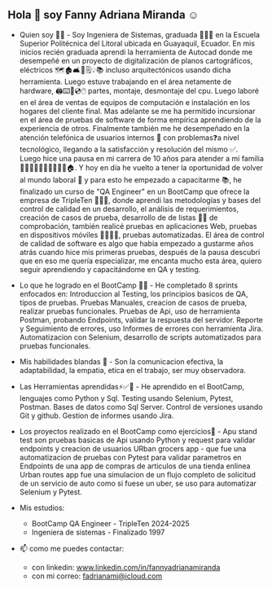 ## Hola 🤗 soy Fanny Adriana Miranda ☺️ 
- Quien soy 👩🏻 -
Soy Ingeniera de Sistemas, graduada 👩🏻‍🎓 en la Escuela Superior Politécnica del Litoral ubicada en Guayaquil, Ecuador. En mis inicios recién graduada aprendi la herramienta de Autocad donde me desempeñé en un proyecto de digitalización de planos cartográficos, eléctricos 🗺️🏚️🛋️📐🗒️💡📚 incluso arquitectónicos usando dicha herramienta. Luego estuve trabajando en el área netamente de hardware, 🖨️⌨️🔌💿🖱️ partes, montaje, desmontaje del cpu. Luego laboré en el área de ventas de equipos de computación e instalación en los hogares del cliente final. Mas adelante se me ha permitido incursionar en el área de pruebas de software de forma empírica aprendiendo de la experiencia de otros. Finalmente también me he desempeñado en la atención telefónica de usuarios internos 👥 con problemas❓a nivel tecnológico, llegando a la satisfacción y resolución del mismo ✅.   
Luego hice una pausa en mi carrera de 10 años para atender a mi familia 👶🏻👶🏻👦🏻👩🏻👨🏻🏠. Y hoy en día he vuelto a tener la oportunidad de volver al mundo laboral 💼 y para esto he empezado a capacitarme 📚,  he finalizado un curso de "QA Engineer" en un BootCamp que ofrece la empresa de TripleTen 👩🏻‍🎓, donde aprendi las metodologías y bases del control de calidad en un desarrollo, el análisis de requerimientos, creación de casos de prueba, desarrollo de de listas 🧾📝 de comprobación, también realicé pruebas en aplicaciones Web, pruebas en dispositivos móviles 🛜📲📳📴, pruebas automatizadas. El área de control de calidad de software es algo que habia empezado a gustarme años atrás cuando hice mis primeras pruebas, después de la pausa descubrí que en eso me quería especializar, me encanta mucho esta área, quiero seguir aprendiendo y capacitándome en QA y testing.

- Lo que he logrado en el BootCamp 🌱📝 - He completado 8 sprints enfocados en: Introduccion al Testing, los principios basicos de QA, tipos de pruebas. Pruebas Manuales, creacion de casos de prueba, realizar pruebas funcionales. Pruebas de Api, uso de herramienta Postman, probando Endpoints, validar la respuesta del servidor. Reporte y Seguimiento de errores, uso Informes de errores con herramienta Jira. Automatizacion con Selenium, desarrollo de scripts automatizados para pruebas funcionales.

- Mis habilidades blandas 👯 - Son la comunicacion efectiva, la adaptabilidad, la empatia, etica en el trabajo, ser muy observadora.

- Las Herramientas aprendidas⚡✅🔢 - He aprendido en el BootCamp, lenguajes como Python y Sql. Testing usando Selenium, Pytest, Postman. Bases de datos como Sql Server. Control de versiones usando Git y github. Gestion de informes usando Jira. 

- Los proyectos realizado en el BootCamp como ejercicios📝 - 
  Apu stand test son pruebas basicas de Api usando Python y request para validar endpoints y creacion de usuarios
  URban grocers app - que fue una automatizacion de pruebas con Pytest para validar parametros en Endpoints de una app de compras de articulos de una tienda enlinea
  Urban routes app fue una simulacion de un flujo completo de solicitud de un servicio de auto como si fuese un uber, se uso para automatizar Selenium y Pytest.

- Mis estudios:
  - BootCamp QA Engineer - TripleTen 2024-2025
  - Ingeniera de sistemas - Finalizado 1997

- 📫 como me puedes contactar: 
    - con linkedin: www.linkedin.com/in/fannyadrianamiranda
    - con mi correo: fadrianami@icloud.com


<!--
**Fadryana/Fadryana** is a ✨ _special_ ✨ repository because its `README.md` (this file) appears on your GitHub profile.
aa
Here are some ideas to get you started:





